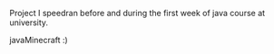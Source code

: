 Project I speedran before and during the first week of java course at university.

javaMinecraft :)
